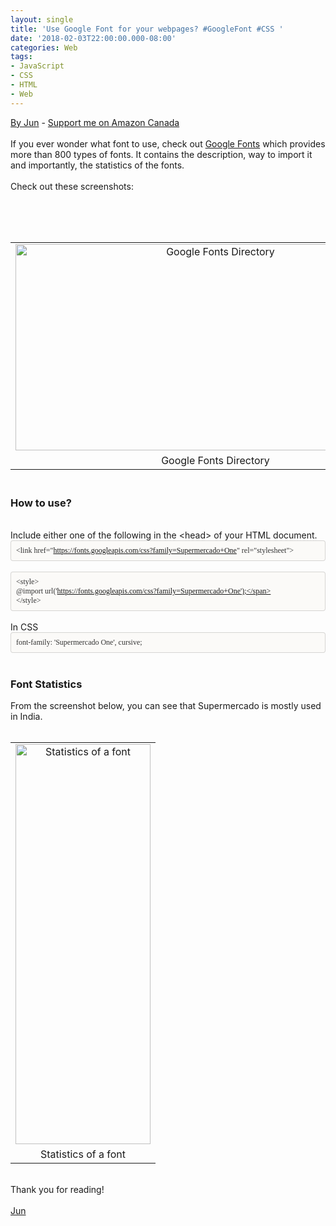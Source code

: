 ```yaml
---
layout: single
title: 'Use Google Font for your webpages? #GoogleFont #CSS '
date: '2018-02-03T22:00:00.000-08:00'
categories: Web
tags:
- JavaScript
- CSS
- HTML
- Web
---
```


<a href="http://www.language-diary.com/p/jun711-language-diary.html" target="_blank">By Jun</a> - <a href="https://www.amazon.ca/?&amp;_encoding=UTF8&amp;tag=jun7110a-20&amp;linkCode=ur2&amp;linkId=60b74555f1611d644d27d8b13f8b9418&amp;camp=15121&amp;creative=330641" target="_blank">Support me on Amazon Canada</a><br /><br />If you ever wonder what font to use, check out <a href="https://fonts.google.com/?stylecount=1&amp;selection.family=Supermercado+One" target="_blank">Google Fonts</a>&nbsp;which provides more than 800 types of fonts. It contains the description, way to import it and importantly, the statistics of the fonts.<br /><br />Check out these screenshots:<br /><br /><div class="separator" style="clear: both; text-align: center;"><br /></div><br /><table align="center" cellpadding="0" cellspacing="0" class="tr-caption-container" style="margin-left: auto; margin-right: auto; text-align: center;"><tbody><tr><td style="text-align: center;"><a href="https://3.bp.blogspot.com/-h2TMflv0xok/Wnfb6QLRE9I/AAAAAAAAATE/ueHAHZHHtRoaHS6I-l5x2SSaW-_vcr-5QCLcBGAs/s1600/font-Google-Fonts.png" imageanchor="1" style="margin-left: auto; margin-right: auto;"><img alt="Google Fonts Directory" border="0" data-original-height="747" data-original-width="1445" height="330" src="https://3.bp.blogspot.com/-h2TMflv0xok/Wnfb6QLRE9I/AAAAAAAAATE/ueHAHZHHtRoaHS6I-l5x2SSaW-_vcr-5QCLcBGAs/s640/font-Google-Fonts.png" title="Google Fonts Directory" width="640" /></a></td></tr><tr><td class="tr-caption" style="text-align: center;">Google Fonts Directory</td></tr></tbody></table><h3><br />How to use?</h3><div><!--?xml version="1.0" encoding="UTF-8"?-->  <br /><div>Include either one of the following in the &lt;head&gt; of your HTML document. </div><div style="-en-codeblock: true; background-color: #fbfaf8; border-bottom-left-radius: 4px; border-bottom-right-radius: 4px; border-top-left-radius: 4px; border-top-right-radius: 4px; border: 1px solid rgba(0, 0, 0, 0.14902); box-sizing: border-box; color: #333333; font-family: Monaco, Menlo, Consolas, 'Courier New', monospace; font-size: 12px; padding: 8px;"><span style="font-family: &quot;monaco&quot;;">&lt;link href="https://fonts.googleapis.com/css?family=Supermercado+One" rel="stylesheet"&gt;</span></div><div><br /></div><div style="-en-codeblock: true; background-color: #fbfaf8; border-bottom-left-radius: 4px; border-bottom-right-radius: 4px; border-top-left-radius: 4px; border-top-right-radius: 4px; border: 1px solid rgba(0, 0, 0, 0.14902); box-sizing: border-box; color: #333333; font-family: Monaco, Menlo, Consolas, 'Courier New', monospace; font-size: 12px; padding: 8px;"><div><span style="font-family: &quot;monaco&quot;;">&lt;style&gt;</span></div><div><span style="font-family: &quot;monaco&quot;;">@import url('https://fonts.googleapis.com/css?family=Supermercado+One');</span></div><div><span style="font-family: &quot;monaco&quot;;">&lt;/style&gt;</span></div></div><div><br /></div><div>In CSS </div><div style="-en-codeblock: true; background-color: #fbfaf8; border-bottom-left-radius: 4px; border-bottom-right-radius: 4px; border-top-left-radius: 4px; border-top-right-radius: 4px; border: 1px solid rgba(0, 0, 0, 0.14902); box-sizing: border-box; color: #333333; font-family: Monaco, Menlo, Consolas, 'Courier New', monospace; font-size: 12px; padding: 8px;"><span style="font-family: &quot;monaco&quot;;">font-family: 'Supermercado One', cursive;</span></div></div><div class="separator" style="clear: both; text-align: center;"><br /></div><div class="separator" style="clear: both; text-align: center;"></div><h3>Font Statistics</h3><div style="text-align: left;">From the screenshot below, you can see that Supermercado is mostly used in India.</div><br /><table align="center" cellpadding="0" cellspacing="0" class="tr-caption-container" style="margin-left: auto; margin-right: auto; text-align: center;"><tbody><tr><td style="text-align: center;"><a href="https://1.bp.blogspot.com/-2iZfFSEWtA0/Wnfb6YLdMQI/AAAAAAAAATI/cBbv6no3HQs8zSxC66Pgt939CKOxGxQ3ACEwYBhgL/s1600/font-Google-font-statics.png" imageanchor="1" style="margin-left: auto; margin-right: auto;"><img alt="Statistics of a font" border="0" data-original-height="923" data-original-width="314" height="640" src="https://1.bp.blogspot.com/-2iZfFSEWtA0/Wnfb6YLdMQI/AAAAAAAAATI/cBbv6no3HQs8zSxC66Pgt939CKOxGxQ3ACEwYBhgL/s640/font-Google-font-statics.png" title="Statistics of a font" width="216" /></a></td></tr><tr><td class="tr-caption" style="text-align: center;">Statistics of a font</td></tr></tbody></table><div style="text-align: center;"><br /></div>Thank you for reading!<br /><br /><a href="http://www.language-diary.com/p/jun711-language-diary.html" target="_blank">Jun</a><br /><br />